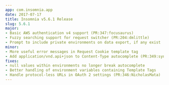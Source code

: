 ```yaml
---
app: com.insomnia.app
date: 2017-07-17
title: Insomnia v5.6.1 Release
slug: 5.6.1
major:
- Basic AWS authentication v4 support (PR:347:focusaurus)
- Fuzzy searching support for request switcher (PR:204:dmlittle)
- Prompt to include private environments on data export, if any exist
minor:
- More useful error messages in Request Cookie template tag
- Add application/vnd.api+json to Content-Type autocomplete (PR:349:synthtech)
fixes:
- null values within environments no longer break autocomplete
- Better handling of environment variables containing Template Tags
- Handle protocol-less URLs in OAuth 2 settings (PR:346:NicholasMata)
---
```

